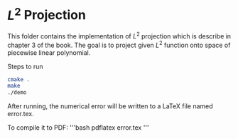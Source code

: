 # $L^2$ Projection
This folder contains the implementation of $L^2$ projection which is describe in chapter 3 of the book. The goal is to project given $L^2$ function onto space of piecewise linear polynomial.

Steps to run

```bash
cmake .
make
./demo
```

After running, the numerical error will be written to a LaTeX file named error.tex.

To compile it to PDF:
'''bash
pdflatex error.tex
'''
